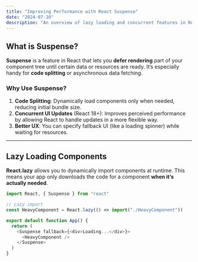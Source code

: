 ```yaml
---
title: "Improving Performance with React Suspense"
date: "2024-07-10"
description: "An overview of lazy loading and concurrent features in React for optimizing performance."
---
```


## What is Suspense?

**Suspense** is a feature in React that lets you **defer rendering** part of your component tree until certain data or resources are ready. It’s especially handy for **code splitting** or asynchronous data fetching.

### Why Use Suspense?

1. **Code Splitting**: Dynamically load components only when needed, reducing initial bundle size.
2. **Concurrent UI Updates** (React 18+): Improves perceived performance by allowing React to handle updates in a more flexible way.
3. **Better UX**: You can specify fallback UI (like a loading spinner) while waiting for resources.

---

## Lazy Loading Components

**React.lazy** allows you to dynamically import components at runtime. This means your app only downloads the code for a component **when it’s actually needed**.

```js
import React, { Suspense } from "react"

// Lazy import
const HeavyComponent = React.lazy(() => import("./HeavyComponent"))

export default function App() {
  return (
    <Suspense fallback={<div>Loading...</div>}>
      <HeavyComponent />
    </Suspense>
  )
}
```
